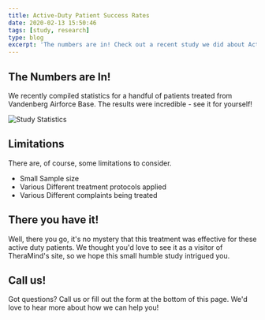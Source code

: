 ```yaml
---
title: Active-Duty Patient Success Rates
date: 2020-02-13 15:50:46
tags: [study, research]
type: blog
excerpt: 'The numbers are in! Check out a recent study we did about Active Duty Air Force patients.'
---
```


## The Numbers are In! 
We recently compiled statistics for a handful of patients treated from Vandenberg Airforce Base. The results were incredible - see it for yourself!

![Study Statistics](/images/post-images/bdi.png)

## Limitations
There are, of course, some limitations to consider. 
* Small Sample size
* Various Different treatment protocols applied
* Various Different complaints being treated

## There you have it!
Well, there you go, it's no mystery that this treatment was effective for these active duty patients. We thought you'd love to see it as a visitor of TheraMind's site, so we hope this small humble study intrigued you. 

## Call us!
Got questions? Call us or fill out the form at the bottom of this page. We'd love to hear more about how we can help you! 